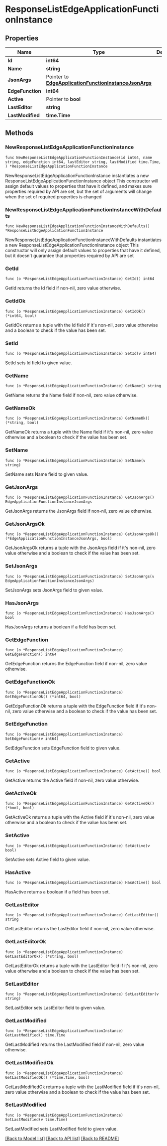 # ResponseListEdgeApplicationFunctionInstance

## Properties

Name | Type | Description | Notes
------------ | ------------- | ------------- | -------------
**Id** | **int64** |  | [readonly] 
**Name** | **string** |  | 
**JsonArgs** | Pointer to [**EdgeApplicationFunctionInstanceJsonArgs**](EdgeApplicationFunctionInstanceJsonArgs.md) |  | [optional] 
**EdgeFunction** | **int64** |  | 
**Active** | Pointer to **bool** |  | [optional] 
**LastEditor** | **string** |  | [readonly] 
**LastModified** | **time.Time** |  | [readonly] 

## Methods

### NewResponseListEdgeApplicationFunctionInstance

`func NewResponseListEdgeApplicationFunctionInstance(id int64, name string, edgeFunction int64, lastEditor string, lastModified time.Time, ) *ResponseListEdgeApplicationFunctionInstance`

NewResponseListEdgeApplicationFunctionInstance instantiates a new ResponseListEdgeApplicationFunctionInstance object
This constructor will assign default values to properties that have it defined,
and makes sure properties required by API are set, but the set of arguments
will change when the set of required properties is changed

### NewResponseListEdgeApplicationFunctionInstanceWithDefaults

`func NewResponseListEdgeApplicationFunctionInstanceWithDefaults() *ResponseListEdgeApplicationFunctionInstance`

NewResponseListEdgeApplicationFunctionInstanceWithDefaults instantiates a new ResponseListEdgeApplicationFunctionInstance object
This constructor will only assign default values to properties that have it defined,
but it doesn't guarantee that properties required by API are set

### GetId

`func (o *ResponseListEdgeApplicationFunctionInstance) GetId() int64`

GetId returns the Id field if non-nil, zero value otherwise.

### GetIdOk

`func (o *ResponseListEdgeApplicationFunctionInstance) GetIdOk() (*int64, bool)`

GetIdOk returns a tuple with the Id field if it's non-nil, zero value otherwise
and a boolean to check if the value has been set.

### SetId

`func (o *ResponseListEdgeApplicationFunctionInstance) SetId(v int64)`

SetId sets Id field to given value.


### GetName

`func (o *ResponseListEdgeApplicationFunctionInstance) GetName() string`

GetName returns the Name field if non-nil, zero value otherwise.

### GetNameOk

`func (o *ResponseListEdgeApplicationFunctionInstance) GetNameOk() (*string, bool)`

GetNameOk returns a tuple with the Name field if it's non-nil, zero value otherwise
and a boolean to check if the value has been set.

### SetName

`func (o *ResponseListEdgeApplicationFunctionInstance) SetName(v string)`

SetName sets Name field to given value.


### GetJsonArgs

`func (o *ResponseListEdgeApplicationFunctionInstance) GetJsonArgs() EdgeApplicationFunctionInstanceJsonArgs`

GetJsonArgs returns the JsonArgs field if non-nil, zero value otherwise.

### GetJsonArgsOk

`func (o *ResponseListEdgeApplicationFunctionInstance) GetJsonArgsOk() (*EdgeApplicationFunctionInstanceJsonArgs, bool)`

GetJsonArgsOk returns a tuple with the JsonArgs field if it's non-nil, zero value otherwise
and a boolean to check if the value has been set.

### SetJsonArgs

`func (o *ResponseListEdgeApplicationFunctionInstance) SetJsonArgs(v EdgeApplicationFunctionInstanceJsonArgs)`

SetJsonArgs sets JsonArgs field to given value.

### HasJsonArgs

`func (o *ResponseListEdgeApplicationFunctionInstance) HasJsonArgs() bool`

HasJsonArgs returns a boolean if a field has been set.

### GetEdgeFunction

`func (o *ResponseListEdgeApplicationFunctionInstance) GetEdgeFunction() int64`

GetEdgeFunction returns the EdgeFunction field if non-nil, zero value otherwise.

### GetEdgeFunctionOk

`func (o *ResponseListEdgeApplicationFunctionInstance) GetEdgeFunctionOk() (*int64, bool)`

GetEdgeFunctionOk returns a tuple with the EdgeFunction field if it's non-nil, zero value otherwise
and a boolean to check if the value has been set.

### SetEdgeFunction

`func (o *ResponseListEdgeApplicationFunctionInstance) SetEdgeFunction(v int64)`

SetEdgeFunction sets EdgeFunction field to given value.


### GetActive

`func (o *ResponseListEdgeApplicationFunctionInstance) GetActive() bool`

GetActive returns the Active field if non-nil, zero value otherwise.

### GetActiveOk

`func (o *ResponseListEdgeApplicationFunctionInstance) GetActiveOk() (*bool, bool)`

GetActiveOk returns a tuple with the Active field if it's non-nil, zero value otherwise
and a boolean to check if the value has been set.

### SetActive

`func (o *ResponseListEdgeApplicationFunctionInstance) SetActive(v bool)`

SetActive sets Active field to given value.

### HasActive

`func (o *ResponseListEdgeApplicationFunctionInstance) HasActive() bool`

HasActive returns a boolean if a field has been set.

### GetLastEditor

`func (o *ResponseListEdgeApplicationFunctionInstance) GetLastEditor() string`

GetLastEditor returns the LastEditor field if non-nil, zero value otherwise.

### GetLastEditorOk

`func (o *ResponseListEdgeApplicationFunctionInstance) GetLastEditorOk() (*string, bool)`

GetLastEditorOk returns a tuple with the LastEditor field if it's non-nil, zero value otherwise
and a boolean to check if the value has been set.

### SetLastEditor

`func (o *ResponseListEdgeApplicationFunctionInstance) SetLastEditor(v string)`

SetLastEditor sets LastEditor field to given value.


### GetLastModified

`func (o *ResponseListEdgeApplicationFunctionInstance) GetLastModified() time.Time`

GetLastModified returns the LastModified field if non-nil, zero value otherwise.

### GetLastModifiedOk

`func (o *ResponseListEdgeApplicationFunctionInstance) GetLastModifiedOk() (*time.Time, bool)`

GetLastModifiedOk returns a tuple with the LastModified field if it's non-nil, zero value otherwise
and a boolean to check if the value has been set.

### SetLastModified

`func (o *ResponseListEdgeApplicationFunctionInstance) SetLastModified(v time.Time)`

SetLastModified sets LastModified field to given value.



[[Back to Model list]](../README.md#documentation-for-models) [[Back to API list]](../README.md#documentation-for-api-endpoints) [[Back to README]](../README.md)


